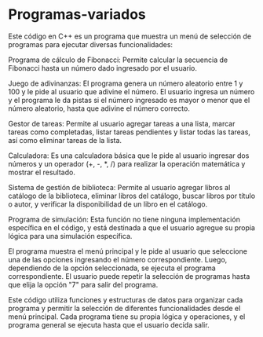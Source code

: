 # Programas-variados
Este código en C++ es un programa que muestra un menú de selección de programas para ejecutar diversas funcionalidades:

Programa de cálculo de Fibonacci: Permite calcular la secuencia de Fibonacci hasta un número dado ingresado por el usuario.

Juego de adivinanzas: El programa genera un número aleatorio entre 1 y 100 y le pide al usuario que adivine el número. El usuario ingresa un número y el programa le da pistas si el número ingresado es mayor o menor que el número aleatorio, hasta que adivine el número correcto.

Gestor de tareas: Permite al usuario agregar tareas a una lista, marcar tareas como completadas, listar tareas pendientes y listar todas las tareas, así como eliminar tareas de la lista.

Calculadora: Es una calculadora básica que le pide al usuario ingresar dos números y un operador (+, -, *, /) para realizar la operación matemática y mostrar el resultado.

Sistema de gestión de biblioteca: Permite al usuario agregar libros al catálogo de la biblioteca, eliminar libros del catálogo, buscar libros por título o autor, y verificar la disponibilidad de un libro en el catálogo.

Programa de simulación: Esta función no tiene ninguna implementación específica en el código, y está destinada a que el usuario agregue su propia lógica para una simulación específica.

El programa muestra el menú principal y le pide al usuario que seleccione una de las opciones ingresando el número correspondiente. Luego, dependiendo de la opción seleccionada, se ejecuta el programa correspondiente. El usuario puede repetir la selección de programas hasta que elija la opción "7" para salir del programa.

Este código utiliza funciones y estructuras de datos para organizar cada programa y permitir la selección de diferentes funcionalidades desde el menú principal. Cada programa tiene su propia lógica y operaciones, y el programa general se ejecuta hasta que el usuario decida salir.
